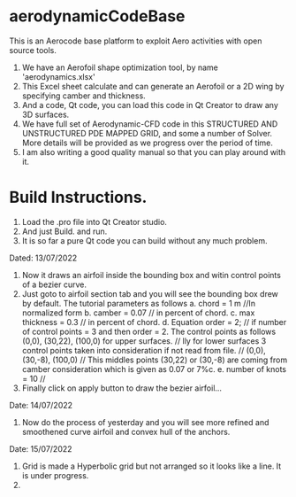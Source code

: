 # aerodynamicCodeBase
This is an Aerocode base platform to exploit Aero activities with open source tools.

1.  We have an Aerofoil shape optimization tool, by name 'aerodynamics.xlsx'
2.  This Excel sheet calculate and can generate an Aerofoil or a 2D wing by specifying camber and thickness.
3.  And a code, Qt code, you can load this code in Qt Creator to draw any 3D surfaces.
4.  We have full set of Aerodynamic-CFD code in this  STRUCTURED AND UNSTRUCTURED PDE MAPPED GRID, and some a number of Solver. More details will be provided 
    as we progress over the period of time. 
5.  I am also writing a good quality manual so that you can play around with it.




# Build Instructions.
1. Load the .pro file into Qt Creator studio.
2. And just Build. and run.
3. It is so far a pure Qt code you can build without any much problem.


Dated: 13/07/2022
1.  Now it draws an airfoil inside the bounding box and witin control points of a bezier curve.
2.  Just goto to airfoil section tab and you will see the bounding box drew by default. The tutorial parameters as follows
    a. chord = 1 m    //In normalized form
    b. camber = 0.07 // in percent of chord.
    c. max thickness = 0.3 // in percent of chord.
    d. Equation order = 2; // if number of control points = 3 and then order = 2. The control points as follows (0,0), (30,22), (100,0) for upper surfaces.
				   // lly for lower surfaces 3 control points taken into consideration if not read from file.
				   // (0,0), (30,-8), (100,0)
                           // This middles points (30,22) or (30,-8) are coming from camber consideration which is given as 0.07 or 7%c.
    e. number of knots = 10 //
3. Finally click on apply button to draw the bezier airfoil...


Date: 14/07/2022

1.  Now do the process of yesterday and you will see more refined and smoothened curve airfoil and convex hull of the anchors.

Date: 15/07/2022

1.  Grid is made a Hyperbolic grid but not arranged so it looks like a 
    line. It is under progress.
2.  
